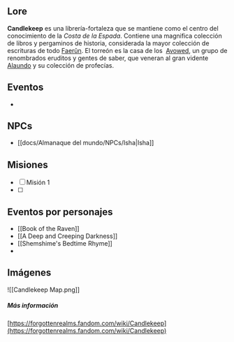 ## Lore

**Candlekeep** es una librería-fortaleza que se mantiene como el centro del conocimiento de la *Costa de la Espada*. Contiene una magnifica colección de libros y pergaminos de historia, considerada la mayor colección de escrituras de todo [Faerûn](https://forgottenrealms.fandom.com/wiki/Faer%C3%BBn "Faerûn"). El torreón es la casa de los  [Avowed](https://forgottenrealms.fandom.com/wiki/Avowed "Avowed"), un grupo de renombrados eruditos y gentes de saber, que veneran al gran vidente [Alaundo](https://forgottenrealms.fandom.com/wiki/Alaundo "Alaundo") y su colección de profecías.

## Eventos

* 

## NPCs

* [[docs/Almanaque del mundo/NPCs/Isha|Isha]]

## Misiones

- [ ] Misión 1
- [ ] 

## Eventos por personajes

* [[Book of the Raven]]
* [[A Deep and Creeping Darkness]]
* [[Shemshime's Bedtime Rhyme]]
* 

## Imágenes

![[Candlekeep Map.png]]

##### Más información

[https://forgottenrealms.fandom.com/wiki/Candlekeep](https://forgottenrealms.fandom.com/wiki/Candlekeep)